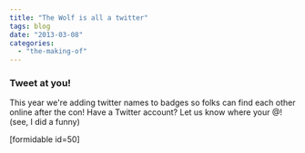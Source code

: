 ```yaml
---
title: "The Wolf is all a twitter"
tags: blog
date: "2013-03-08"
categories: 
  - "the-making-of"
---
```


### Tweet at you!

This year we're adding twitter names to badges so folks can find each other online after the con! Have a Twitter account? Let us know where your @! (see, I did a funny)

\[formidable id=50\]
